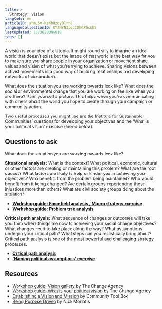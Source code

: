 ```yaml
---
title: >
  Strategy: Vision
langCode: en
articleID: ahmL5m-KsKhHzoyDlrnG
languageCollectionID: RYZNrN3bpcCDhGPScsUS
lastUpdated: 1673628396818
tags: []
---
```


A vision is your idea of a Utopia. It might sound silly to imagine an ideal world that doesn’t exist, but the image of that world is the best way for you to make sure you share people in your organization or movement share values and vision of what you’re trying to achieve. Sharing visions between activist movements is a good way of building relationships and developing networks of camaraderie.

What does the situation you are working towards look like? What does the social or environmental change that you are working on feel like when you are there? Paint yourself a picture. This helps when you’re communicating with others about the world you hope to create through your campaign or community action.

Two useful processes you might use are the Institute for Sustainable Communities’ questions for developing your objectives and the ‘What is your political vision’ exercise (linked below).

## Questions to ask

What does the situation you are working towards look like?

**Situational analysis:** What is the context? What political, economic, cultural or other factors are creating or maintaining this problem? What are the root causes? What factors are likely to help or hinder you in achieving your objectives? Who benefits from the problem being maintained? Who would benefit from it being changed? Are certain groups experiencing these injustices more than others? What are civil society groups doing about the situation?

-   [**Workshop guide: Forcefield analysis / Macro strategy exercise**](https://thechangeagency.org/forcefield-analysis-process-guide/)
-   [**Workshop guide: Problem tree analysis**](https://thechangeagency.org/problem-tree-analysis/)

**Critical path analysis:** What sequence of changes or outcomes will take you from where things are now to achieving your social change objectives? What changes need to take place along the way? What assumptions underpin your critical path? What steps can you realistically bring about? Critical path analysis is one of the most powerful and challenging strategy processes.

-   [**Critical path analysis**](https://thechangeagency.org/cutting-the-issue-process-guide/?preview_id=308018&preview_nonce=b1bd491ea0&preview=true)
-   [**‘Naming political assumptions’ exercise**](https://thechangeagency.org/naming-political-assumptions-exercise/)

## Resources

-   [Workshop guide: Vision gallery](https://thechangeagency.org/vision-gallery-2/) by The Change Agency
-   [Workshop guide: What is your political vision](https://thechangeagency.org/what-is-your-political-vision/) by The Change Agency
-   [Establishing a Vision and Mission](https://ctb.ku.edu/en/best-change-processes/establishing-a-vision-and-mission/overview) by Community Tool Box
-   [Being Purpose Driven](https://commonslibrary.org/being-purpose-driven/) by Nick Moriatis